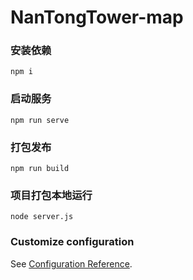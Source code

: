 # NanTongTower-map

### 安装依赖
```
npm i
```

### 启动服务
```
npm run serve
```

### 打包发布
```
npm run build
```

### 项目打包本地运行
```
node server.js
```

### Customize configuration
See [Configuration Reference](https://cli.vuejs.org/config/).
